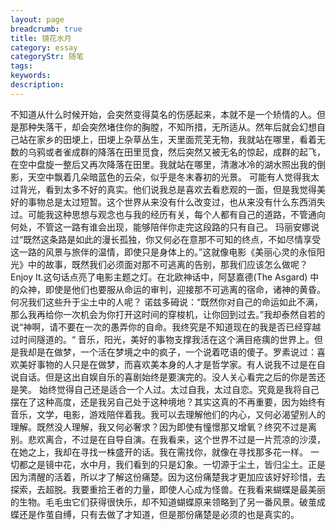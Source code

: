 ```yaml
---
layout: page
breadcrumb: true
title: 镜花水月
category: essay
categoryStr: 随笔
tags: 
keywords:
description: 
---
```


不知道从什么时候开始，会突然变得莫名的伤感起来，本就不是一个矫情的人。但是那种失落干，却会突然堵住你的胸膛，不知所措，无所适从。然年后就会幻想自己站在家乡的田埂上，田埂上杂草丛生，天里面荒芜无物，我就站在哪里，看着无数的乌鸦或者雀成群的降落在田里觅食，然后突然又被无名的惊起，成群的起飞，在空中盘旋一整后又再次降落在田里。我就站在哪里，清澈冰冷的湖水照出我的倒影，天空中飘着几朵暗蓝色的云朵，似乎是冬末春初的光景。
可能有人觉得我太过背光，看到太多不好的真实。他们说我总是喜欢去看悲观的一面，但是我觉得美好的事物总是太过短暂。这个世界从来没有什么改变过，也从来没有什么东西消失过。可能我这种思想与观念也与我的经历有关，每个人都有自己的道路，不管通向何处，不管这一路有谁会出现，能够陪伴你走完这段路的只有自己。
玛丽安娜说过“既然这条路是如此的漫长孤独，你又何必在意那不可知的终点，不如尽情享受这一路的风景与旅伴的温情，即使只是身体上的。”这就像电影《美丽心灵的永恒阳光》中的故事，既然我们必须面对那不可逃离的告别，那我们应该怎么做呢？Enjoy  It.这句话点亮了电影主题之灯。在北欧神话中，阿瑟嘉德(The Asgard) 中的众神，即使是他们也要服从命运的审判，迎接那不可逃离的宿命，诸神的黄昏。何况我们这些升于尘土中的人呢？
诺兹多砪说：“既然你对自己的命运如此不满，那么我再给你一次机会为你打开这时间的穿梭机，让你回到过去。”我却泰然自若的说“神啊，请不要在一次的愚弄你的自命。我终究是不知道现在的我是否已经穿越过时间隧道的。“
音乐，阳光，美好的事物支撑我活在这个满目疮痍的世界上。但是我却是在做梦，一个活在梦境之中的疯子，一个说着呓语的傻子。罗素说过：喜欢美好事物的人只是在做梦，而喜欢美本身的人才是哲学家。有人说我不过是在自说自话。但是这出自娱自乐的喜剧始终是要演完的。没人关心看完之后的你是苦还是笑。
始终觉得自己还是适合一个人过。太过自我，太过自恋。究竟是我将自己摆在了这种高度，还是我另自己处于这种境地？其实这真的不再重要，因为始终有音乐，文学，电影，游戏陪伴着我。我可以去理解他们的内心，又何必渴望别人的理解。既然没人理解，我又何必奢求？因为即使有憧憬那又增氧？终究不过是离别。悲欢离合，不过是在自导自演。在我看来，这个世界不过是一片荒凉的沙漠，在她之上，我却在寻找一株盛开的话。我在需找你，就像在寻找那多花一样。
一切都之是镜中花，水中月，我们看到的只是幻象。一切源于尘土，皆归尘土。正是因为清醒的活着，所以才了解这份痛楚。因为这份痛楚我才更加应该好好珍惜，去探索，去超脱。我要重拾王者的力量，即使人心成为怪兽。在我看来蝴蝶是最美丽的生物。毛毛虫它们获得很快乐，却不知道蝴蝶原来领略到了另一番风景。破茧成蝶还是作茧自缚，只有去做了才知道，但是那份痛楚是必须的也是真实的。